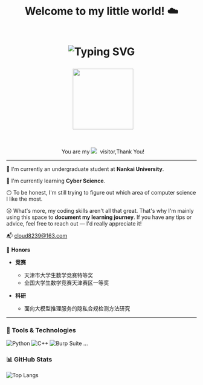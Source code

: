 
<h1 align="center">
  <br>
  Welcome to my little world! ☁️  
  <br>
  <br>
  
  ![Typing SVG](https://readme-typing-svg.demolab.com?font=Fira+Code&pause=1000&center=true&vCenter=true&width=450&lines=This+is+ethereal-cloud!;Cyber+and+code+create+dreams...;Welcome%2C+stranger+👾)
</h1>

<p align="center">
  <img src="https://s1.aigei.com/src/img/gif/89/89038ff2b0c54b1d8b5556c0805ce56c.gif?imageMogr2/auto-orient/thumbnail/!282x282r/gravity/Center/crop/282x282/quality/85/%7CimageView2/2/w/282&e=2051020800&token=P7S2Xpzfz11vAkASLTkfHN7Fw-oOZBecqeJaxypL:bq_5HapL2zmljsetlsYwF4KruwM=" width="160" />
</p>

  

<br>
<p align="center">
  You are my <img src="https://profile-counter.glitch.me/ethereal-cloud/count.svg" />  visitor,Thank You!
</p>

  

---

  

🔭 I'm currently an undergraduate student at **Nankai University**.

  

🌱 I'm currently learning **Cyber Science**.

  
  

😶 To be honest, I'm still trying to figure out which area of computer science I like the most.

😢 What's more, my coding skills aren't all that great. That's why I'm mainly using this space to **document my learning journey**. If you have any tips or advice, feel free to reach out — I'd really appreciate it!

📬 cloud8239@163.com

🌈 **Honors**

<!-- 空行用于 Markdown 与 HTML 分隔 -->

- **竞赛**
  - 天津市大学生数学竞赛特等奖
  - 全国大学生数学竞赛天津赛区一等奖

- **科研**
  - 面向大模型推理服务的隐私合规检测方法研究

  

---

### 🧰 Tools & Technologies

![Python](https://img.shields.io/badge/-Python-333?style=flat-square&logo=python)
![C++](https://img.shields.io/badge/-C++-00599C?style=flat-square&logo=c%2b%2b&logoColor=white)
![Burp Suite](https://img.shields.io/badge/-BurpSuite-orange?style=flat-square&logo=burpsuite)
...

  
  

### 📊 GitHub Stats

  

![Top Langs](https://github-readme-stats.vercel.app/api/top-langs/?username=liwuwu&layout=compact&theme=default)

  
  

<!-- <p >

  <span style="background: linear-gradient(90deg, #8CBEFF, #A7FFE9); -webkit-background-clip: text; color: transparent; font-weight: bold;">🎨Actually, I also love painting and I'll update my humble works from time to time as follows:</span>

</p>-->
